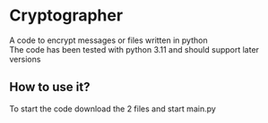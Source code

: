 # Cryptographer
A code to encrypt messages or files written in python
<br>
The code has been tested with python 3.11 and should support later versions
<br>
## How to use it?
To start the code download the 2 files and start main.py
